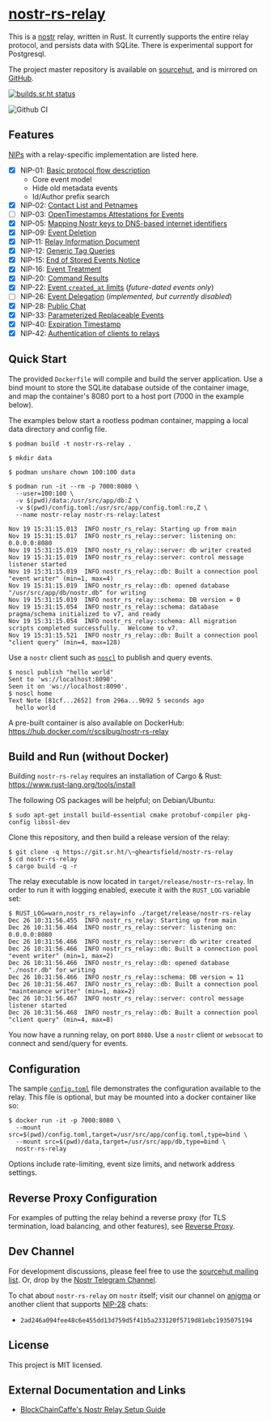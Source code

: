 # [nostr-rs-relay](https://git.sr.ht/~gheartsfield/nostr-rs-relay)

This is a [nostr](https://github.com/nostr-protocol/nostr) relay,
written in Rust.  It currently supports the entire relay protocol, and
persists data with SQLite.  There is experimental support for
Postgresql.

The project master repository is available on
[sourcehut](https://sr.ht/~gheartsfield/nostr-rs-relay/), and is
mirrored on [GitHub](https://github.com/scsibug/nostr-rs-relay).

[![builds.sr.ht status](https://builds.sr.ht/~gheartsfield/nostr-rs-relay/commits/master.svg)](https://builds.sr.ht/~gheartsfield/nostr-rs-relay/commits/master?)

![Github CI](https://github.com/schlunsen/nostr-rs-relay/actions/workflows/ci.yml/badge.svg)


## Features

[NIPs](https://github.com/nostr-protocol/nips) with a relay-specific implementation are listed here.

- [x] NIP-01: [Basic protocol flow description](https://github.com/nostr-protocol/nips/blob/master/01.md)
  * Core event model
  * Hide old metadata events
  * Id/Author prefix search
- [x] NIP-02: [Contact List and Petnames](https://github.com/nostr-protocol/nips/blob/master/02.md)
- [ ] NIP-03: [OpenTimestamps Attestations for Events](https://github.com/nostr-protocol/nips/blob/master/03.md)
- [x] NIP-05: [Mapping Nostr keys to DNS-based internet identifiers](https://github.com/nostr-protocol/nips/blob/master/05.md)
- [x] NIP-09: [Event Deletion](https://github.com/nostr-protocol/nips/blob/master/09.md)
- [x] NIP-11: [Relay Information Document](https://github.com/nostr-protocol/nips/blob/master/11.md)
- [x] NIP-12: [Generic Tag Queries](https://github.com/nostr-protocol/nips/blob/master/12.md)
- [x] NIP-15: [End of Stored Events Notice](https://github.com/nostr-protocol/nips/blob/master/15.md)
- [x] NIP-16: [Event Treatment](https://github.com/nostr-protocol/nips/blob/master/16.md)
- [x] NIP-20: [Command Results](https://github.com/nostr-protocol/nips/blob/master/20.md)
- [x] NIP-22: [Event `created_at` limits](https://github.com/nostr-protocol/nips/blob/master/22.md) (_future-dated events only_)
- [ ] NIP-26: [Event Delegation](https://github.com/nostr-protocol/nips/blob/master/26.md) (_implemented, but currently disabled_)
- [x] NIP-28: [Public Chat](https://github.com/nostr-protocol/nips/blob/master/28.md)
- [x] NIP-33: [Parameterized Replaceable Events](https://github.com/nostr-protocol/nips/blob/master/33.md)
- [x] NIP-40: [Expiration Timestamp](https://github.com/nostr-protocol/nips/blob/master/40.md)
- [x] NIP-42: [Authentication of clients to relays](https://github.com/nostr-protocol/nips/blob/master/42.md)

## Quick Start

The provided `Dockerfile` will compile and build the server
application.  Use a bind mount to store the SQLite database outside of
the container image, and map the container's 8080 port to a host port
(7000 in the example below).

The examples below start a rootless podman container, mapping a local
data directory and config file.

```console
$ podman build -t nostr-rs-relay .

$ mkdir data

$ podman unshare chown 100:100 data

$ podman run -it --rm -p 7000:8080 \
  --user=100:100 \
  -v $(pwd)/data:/usr/src/app/db:Z \
  -v $(pwd)/config.toml:/usr/src/app/config.toml:ro,Z \
  --name nostr-relay nostr-rs-relay:latest

Nov 19 15:31:15.013  INFO nostr_rs_relay: Starting up from main
Nov 19 15:31:15.017  INFO nostr_rs_relay::server: listening on: 0.0.0.0:8080
Nov 19 15:31:15.019  INFO nostr_rs_relay::server: db writer created
Nov 19 15:31:15.019  INFO nostr_rs_relay::server: control message listener started
Nov 19 15:31:15.019  INFO nostr_rs_relay::db: Built a connection pool "event writer" (min=1, max=4)
Nov 19 15:31:15.019  INFO nostr_rs_relay::db: opened database "/usr/src/app/db/nostr.db" for writing
Nov 19 15:31:15.019  INFO nostr_rs_relay::schema: DB version = 0
Nov 19 15:31:15.054  INFO nostr_rs_relay::schema: database pragma/schema initialized to v7, and ready
Nov 19 15:31:15.054  INFO nostr_rs_relay::schema: All migration scripts completed successfully.  Welcome to v7.
Nov 19 15:31:15.521  INFO nostr_rs_relay::db: Built a connection pool "client query" (min=4, max=128)
```

Use a `nostr` client such as
[`noscl`](https://github.com/fiatjaf/noscl) to publish and query
events.

```console
$ noscl publish "hello world"
Sent to 'ws://localhost:8090'.
Seen it on 'ws://localhost:8090'.
$ noscl home
Text Note [81cf...2652] from 296a...9b92 5 seconds ago
  hello world
```

A pre-built container is also available on DockerHub:
https://hub.docker.com/r/scsibug/nostr-rs-relay

## Build and Run (without Docker)

Building `nostr-rs-relay` requires an installation of Cargo & Rust: https://www.rust-lang.org/tools/install

The following OS packages will be helpful; on Debian/Ubuntu:
```console
$ sudo apt-get install build-essential cmake protobuf-compiler pkg-config libssl-dev
```

Clone this repository, and then build a release version of the relay:

```console
$ git clone -q https://git.sr.ht/\~gheartsfield/nostr-rs-relay
$ cd nostr-rs-relay
$ cargo build -q -r
```

The relay executable is now located in
`target/release/nostr-rs-relay`.  In order to run it with logging
enabled, execute it with the `RUST_LOG` variable set:

```console
$ RUST_LOG=warn,nostr_rs_relay=info ./target/release/nostr-rs-relay
Dec 26 10:31:56.455  INFO nostr_rs_relay: Starting up from main
Dec 26 10:31:56.464  INFO nostr_rs_relay::server: listening on: 0.0.0.0:8080
Dec 26 10:31:56.466  INFO nostr_rs_relay::server: db writer created
Dec 26 10:31:56.466  INFO nostr_rs_relay::db: Built a connection pool "event writer" (min=1, max=2)
Dec 26 10:31:56.466  INFO nostr_rs_relay::db: opened database "./nostr.db" for writing
Dec 26 10:31:56.466  INFO nostr_rs_relay::schema: DB version = 11
Dec 26 10:31:56.467  INFO nostr_rs_relay::db: Built a connection pool "maintenance writer" (min=1, max=2)
Dec 26 10:31:56.467  INFO nostr_rs_relay::server: control message listener started
Dec 26 10:31:56.468  INFO nostr_rs_relay::db: Built a connection pool "client query" (min=4, max=8)
```

You now have a running relay, on port `8080`.  Use a `nostr` client or
`websocat` to connect and send/query for events.

## Configuration

The sample [`config.toml`](config.toml) file demonstrates the
configuration available to the relay.  This file is optional, but may
be mounted into a docker container like so:

```console
$ docker run -it -p 7000:8080 \
  --mount src=$(pwd)/config.toml,target=/usr/src/app/config.toml,type=bind \
  --mount src=$(pwd)/data,target=/usr/src/app/db,type=bind \
  nostr-rs-relay
```

Options include rate-limiting, event size limits, and network address
settings.

## Reverse Proxy Configuration

For examples of putting the relay behind a reverse proxy (for TLS
termination, load balancing, and other features), see [Reverse
Proxy](docs/reverse-proxy.md).

## Dev Channel

For development discussions, please feel free to use the [sourcehut
mailing list](https://lists.sr.ht/~gheartsfield/nostr-rs-relay-devel).
Or, drop by the [Nostr Telegram Channel](https://t.me/nostr_protocol).

To chat about `nostr-rs-relay` on `nostr` itself; visit our channel on [anigma](https://anigma.io/) or another client that supports [NIP-28](https://github.com/nostr-protocol/nips/blob/master/28.md) chats:
 * `2ad246a094fee48c6e455dd13d759d5f41b5a233120f5719d81ebc1935075194`

License
---
This project is MIT licensed.

External Documentation and Links
---

* [BlockChainCaffe's Nostr Relay Setup Guide](https://github.com/BlockChainCaffe/Nostr-Relay-Setup-Guide)
